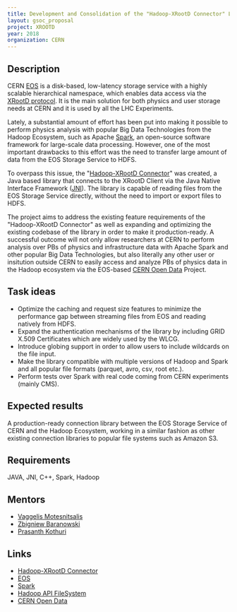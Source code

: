 ```yaml
---
title: Development and Consolidation of the "Hadoop-XRootD Connector" Library
layout: gsoc_proposal
project: XROOTD
year: 2018
organization: CERN
---
```


## Description

CERN [EOS](https://eos.web.cern.ch/) is a disk-based, low-latency storage service with a highly scalable hierarchical namespace, which enables data access via the [XRootD protocol](http://xrootd.org/). It is the main solution for both physics and user storage needs at CERN and it is used by all the LHC Experiments.

Lately, a substantial amount of effort has been put into making it possible to perform physics analysis with popular Big Data Technologies from the Hadoop Ecosystem, such as Apache [Spark](https://spark.apache.org/), an open-source software framework for large-scale data processing. However, one of the most important drawbacks to this effort was the need to transfer large amount of data from the EOS Storage Service to HDFS.

To overpass this issue, the "[Hadoop-XRootD Connector](https://github.com/cerndb/hadoop-xrootd)" was created, a Java based library that connects to the XRootD Client via the Java Native Interface Framework ([JNI](https://docs.oracle.com/javase/7/docs/technotes/guides/jni/spec/jniTOC.html)). The library is capable of reading files from the EOS Storage Service directly, without the need to import or export files to HDFS.

The project aims to address the existing feature requirements of the "Hadoop-XRootD Connector" as well as expanding and optimizing the existing codebase of the library in order to make it production-ready. A successful outcome will not only allow researchers at CERN to perform analysis over PBs of physics and infrastructure data with Apache Spark and other popular Big Data Technologies, but also literally any other user or insitution outside CERN to easily access and analyze PBs of physics data in the Hadoop ecosystem via the EOS-based [CERN Open Data](http://opendata.cern.ch/) Project.

## Task ideas
 * Optimize the caching and request size features to minimize the performance gap between streaming files from EOS and reading natively from HDFS.
 * Expand the authentication mechanisms of the library by including GRID X.509 Certificates which are widely used by the WLCG.
 * Introduce globing support in order to allow users to include wildcards on the file input.
 * Make the library compatible with multiple versions of Hadoop and Spark and all popular file formats (parquet, avro, csv, root etc.).
 * Perform tests over Spark with real code coming from CERN experiments (mainly CMS).

## Expected results
A production-ready connection library between the EOS Storage Service of CERN and the Hadoop Ecosystem, working in a similar fashion as other existing connection libraries to popular file systems such as Amazon S3.

## Requirements
JAVA, JNI, C++, Spark, Hadoop

## Mentors
  * [Vaggelis Motesnitsalis](mailto:vaggelis.motesnitsalis@cern.ch)
  * [Zbigniew Baranowski](mailto:zbigniew.baranowski@cern.ch)
  * [Prasanth Kothuri](mailto:prasanth.kothuri@cern.ch)
  
## Links
  * [Hadoop-XRootD Connector](https://github.com/cerndb/hadoop-xrootd)
  * [EOS](https://eos.web.cern.ch/)
  * [Spark](http://spark.apache.org)
  * [Hadoop API FileSystem](https://hadoop.apache.org/docs/r2.8.2/api/org/apache/hadoop/fs/FileSystem.html)
  * [CERN Open Data](http://opendata.cern.ch/)
